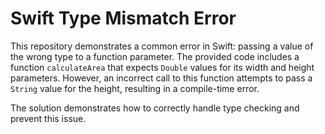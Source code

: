# Swift Type Mismatch Error

This repository demonstrates a common error in Swift: passing a value of the wrong type to a function parameter. The provided code includes a function `calculateArea` that expects `Double` values for its width and height parameters. However, an incorrect call to this function attempts to pass a `String` value for the height, resulting in a compile-time error.

The solution demonstrates how to correctly handle type checking and prevent this issue.
